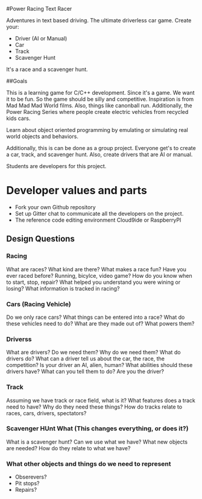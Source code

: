 #Power Racing Text Racer

Adventures in text based driving. The ultimate driverless car game.
Create your:
* Driver (AI or Manual)
* Car
* Track
* Scavenger Hunt

It's a race and a scavenger hunt.

##Goals

This is a learning game for C/C++ development. Since it's a game.
We want it to be fun. So the game should be silly and competitive.
Inspiration is from Mad Mad Mad World films. Also, things like canonball run.
Additionally, the Power Racing Series where people create electric vehicles 
from recycled kids cars. 

Learn about object oriented programming by emulating or simulating real world 
objects and behaviors.

Additionally, this is can be done as a group project. Everyone get's to create
a car, track, and scavenger hunt. Also, create drivers that are AI or manual. 

Students are developers for this project.

# Developer values and parts
* Fork your own Github repository
* Set up Gitter chat to communicate  all the developers on the project.
* The reference code editing environment Cloud9ide or RaspberryPI

## Design Questions

### Racing
What are races? 
What kind are there?
What makes a race fun?
Have you ever raced before? Running, bicylce, video game?
How do you know when to start, stop, repair?
What helped you understand you were wining or losing?
What information is tracked in racing?

### Cars (Racing Vehicle)
Do we only race cars?
What things can be entered into a race?
What do these vehicles need to do?
What are they made out of?
What powers them?

### Driverss
What are drivers?
Do we need them?
Why do we need them?
What do drivers do?
What can a driver tell us about the car, the race, the competition?
Is your driver an AI, alien, human?
What abilities should these drivers have?
What can you tell them to do?
Are you the driver?

### Track
Assuming we have track or race field, what is it?
What features does a track need to have?
Why do they need these things?
How do tracks relate to races, cars, drivers, spectators?


### Scavenger HUnt What (This changes everything, or does it?)
What is a scavenger hunt? 
Can we use what we have?
What new objects are needed?
How do they relate to what we have?


### What other objects and things do we need to represent
* Obserevers?
* Pit stops?
* Repairs?

